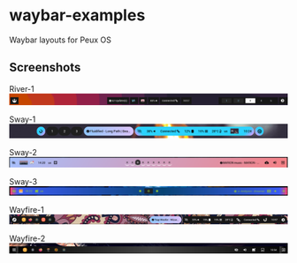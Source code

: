 # waybar-examples
Waybar layouts for Peux OS 

## Screenshots

River-1
![Screenshot](https://github.com/DN-debug/waybar-examples/blob/main/screenshot/postRiver.png)

Sway-1
![Screenshot](https://github.com/DN-debug/waybar-examples/blob/main/screenshot/swayPost.png)

Sway-2
![Screenshot](https://github.com/DN-debug/waybar-examples/blob/main/screenshot/sway2.png)

Sway-3
![Screenshot](https://github.com/DN-debug/waybar-examples/blob/main/screenshot/swbar.png)

Wayfire-1
![Screenshot](https://github.com/DN-debug/waybar-examples/blob/main/screenshot/wayfire_easyL.png)

Wayfire-2
![Screenshot](https://github.com/DN-debug/waybar-examples/blob/main/screenshot/wayfire2.png)
